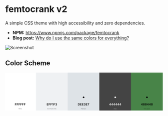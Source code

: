 # femtocrank v2

A simple CSS theme with high accessibility and zero dependencies.

* **NPM:** https://www.npmjs.com/package/femtocrank
* **Blog post:** [Why do I use the same colors for everything?](https://blog.jread.com/posts/why-do-i-use-dee3e7/)

![Screenshot](screenshot.png)

## Color Scheme

![Color Scheme](colors.png)
